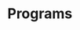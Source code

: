 # Programs









































































































